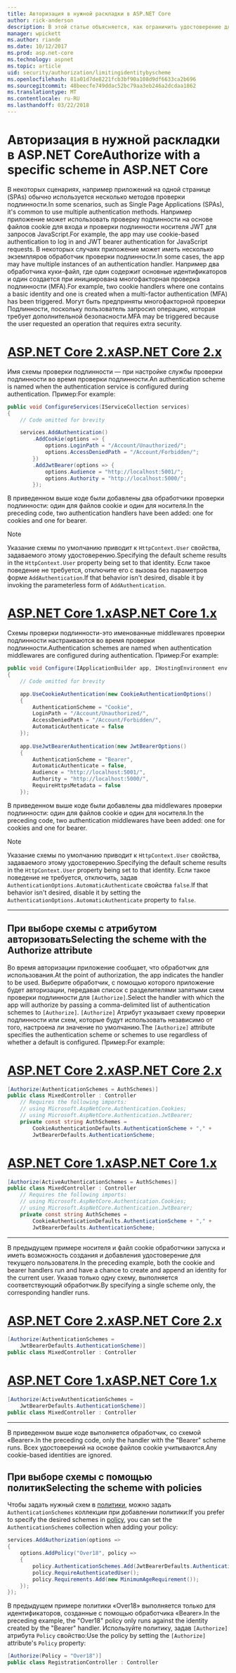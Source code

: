 ```yaml
---
title: Авторизация в нужной раскладки в ASP.NET Core
author: rick-anderson
description: В этой статье объясняется, как ограничить удостоверение для нужной раскладки при работе с несколькими методами проверки подлинности.
manager: wpickett
ms.author: riande
ms.date: 10/12/2017
ms.prod: asp.net-core
ms.technology: aspnet
ms.topic: article
uid: security/authorization/limitingidentitybyscheme
ms.openlocfilehash: 81a01d7de8221fcb3bf90a108d9df6633ca2b696
ms.sourcegitcommit: 48beecfe749ddac52bc79aa3eb246a2dcdaa1862
ms.translationtype: MT
ms.contentlocale: ru-RU
ms.lasthandoff: 03/22/2018
---
```

# <a name="authorize-with-a-specific-scheme-in-aspnet-core"></a><span data-ttu-id="406b9-103">Авторизация в нужной раскладки в ASP.NET Core</span><span class="sxs-lookup"><span data-stu-id="406b9-103">Authorize with a specific scheme in ASP.NET Core</span></span>

<span data-ttu-id="406b9-104">В некоторых сценариях, например приложений на одной странице (SPAs) обычно используется несколько методов проверки подлинности.</span><span class="sxs-lookup"><span data-stu-id="406b9-104">In some scenarios, such as Single Page Applications (SPAs), it's common to use multiple authentication methods.</span></span> <span data-ttu-id="406b9-105">Например приложение может использовать проверку подлинности на основе файлов cookie для входа и проверки подлинности носителя JWT для запросов JavaScript.</span><span class="sxs-lookup"><span data-stu-id="406b9-105">For example, the app may use cookie-based authentication to log in and JWT bearer authentication for JavaScript requests.</span></span> <span data-ttu-id="406b9-106">В некоторых случаях приложение может иметь несколько экземпляров обработчик проверки подлинности.</span><span class="sxs-lookup"><span data-stu-id="406b9-106">In some cases, the app may have multiple instances of an authentication handler.</span></span> <span data-ttu-id="406b9-107">Например два обработчика куки-файл, где один содержит основные идентификаторов и один создается при инициирована многофакторная проверка подлинности (MFA).</span><span class="sxs-lookup"><span data-stu-id="406b9-107">For example, two cookie handlers where one contains a basic identity and one is created when a multi-factor authentication (MFA) has been triggered.</span></span> <span data-ttu-id="406b9-108">Могут быть предприняты многофакторной проверки Подлинности, поскольку пользователь запросил операцию, которая требует дополнительной безопасности.</span><span class="sxs-lookup"><span data-stu-id="406b9-108">MFA may be triggered because the user requested an operation that requires extra security.</span></span>

# <a name="aspnet-core-2xtabaspnetcore2x"></a>[<span data-ttu-id="406b9-109">ASP.NET Core 2.x</span><span class="sxs-lookup"><span data-stu-id="406b9-109">ASP.NET Core 2.x</span></span>](#tab/aspnetcore2x)

<span data-ttu-id="406b9-110">Имя схемы проверки подлинности — при настройке службы проверки подлинности во время проверки подлинности.</span><span class="sxs-lookup"><span data-stu-id="406b9-110">An authentication scheme is named when the authentication service is configured during authentication.</span></span> <span data-ttu-id="406b9-111">Пример:</span><span class="sxs-lookup"><span data-stu-id="406b9-111">For example:</span></span>

```csharp
public void ConfigureServices(IServiceCollection services)
{
    // Code omitted for brevity

    services.AddAuthentication()
        .AddCookie(options => {
            options.LoginPath = "/Account/Unauthorized/";
            options.AccessDeniedPath = "/Account/Forbidden/";
        })
        .AddJwtBearer(options => {
            options.Audience = "http://localhost:5001/";
            options.Authority = "http://localhost:5000/";
        });
```

<span data-ttu-id="406b9-112">В приведенном выше коде были добавлены два обработчики проверки подлинности: один для файлов cookie и один для носителя.</span><span class="sxs-lookup"><span data-stu-id="406b9-112">In the preceding code, two authentication handlers have been added: one for cookies and one for bearer.</span></span>

>[!NOTE]
><span data-ttu-id="406b9-113">Указание схемы по умолчанию приводит к `HttpContext.User` свойства, задаваемого этому удостоверению.</span><span class="sxs-lookup"><span data-stu-id="406b9-113">Specifying the default scheme results in the `HttpContext.User` property being set to that identity.</span></span> <span data-ttu-id="406b9-114">Если такое поведение не требуется, отключите его с вызова без параметров форме `AddAuthentication`.</span><span class="sxs-lookup"><span data-stu-id="406b9-114">If that behavior isn't desired, disable it by invoking the parameterless form of `AddAuthentication`.</span></span>

# <a name="aspnet-core-1xtabaspnetcore1x"></a>[<span data-ttu-id="406b9-115">ASP.NET Core 1.x</span><span class="sxs-lookup"><span data-stu-id="406b9-115">ASP.NET Core 1.x</span></span>](#tab/aspnetcore1x)

<span data-ttu-id="406b9-116">Схемы проверки подлинности-это именованные middlewares проверки подлинности настраиваются во время проверки подлинности.</span><span class="sxs-lookup"><span data-stu-id="406b9-116">Authentication schemes are named when authentication middlewares are configured during authentication.</span></span> <span data-ttu-id="406b9-117">Пример:</span><span class="sxs-lookup"><span data-stu-id="406b9-117">For example:</span></span>

```csharp
public void Configure(IApplicationBuilder app, IHostingEnvironment env, ILoggerFactory loggerFactory)
{
    // Code omitted for brevity

    app.UseCookieAuthentication(new CookieAuthenticationOptions()
    {
        AuthenticationScheme = "Cookie",
        LoginPath = "/Account/Unauthorized/",
        AccessDeniedPath = "/Account/Forbidden/",
        AutomaticAuthenticate = false
    });
    
    app.UseJwtBearerAuthentication(new JwtBearerOptions()
    {
        AuthenticationScheme = "Bearer",
        AutomaticAuthenticate = false,
        Audience = "http://localhost:5001/",
        Authority = "http://localhost:5000/",
        RequireHttpsMetadata = false
    });
```

<span data-ttu-id="406b9-118">В приведенном выше коде были добавлены два middlewares проверки подлинности: один для файлов cookie и один для носителя.</span><span class="sxs-lookup"><span data-stu-id="406b9-118">In the preceding code, two authentication middlewares have been added: one for cookies and one for bearer.</span></span>

>[!NOTE]
><span data-ttu-id="406b9-119">Указание схемы по умолчанию приводит к `HttpContext.User` свойства, задаваемого этому удостоверению.</span><span class="sxs-lookup"><span data-stu-id="406b9-119">Specifying the default scheme results in the `HttpContext.User` property being set to that identity.</span></span> <span data-ttu-id="406b9-120">Если такое поведение не требуется, отключить, задав `AuthenticationOptions.AutomaticAuthenticate` свойства `false`.</span><span class="sxs-lookup"><span data-stu-id="406b9-120">If that behavior isn't desired, disable it by setting the `AuthenticationOptions.AutomaticAuthenticate` property to `false`.</span></span>

---

## <a name="selecting-the-scheme-with-the-authorize-attribute"></a><span data-ttu-id="406b9-121">При выборе схемы с атрибутом авторизовать</span><span class="sxs-lookup"><span data-stu-id="406b9-121">Selecting the scheme with the Authorize attribute</span></span>

<span data-ttu-id="406b9-122">Во время авторизации приложение сообщает, что обработчик для использования.</span><span class="sxs-lookup"><span data-stu-id="406b9-122">At the point of authorization, the app indicates the handler to be used.</span></span> <span data-ttu-id="406b9-123">Выберите обработчик, с помощью которого приложение будет авторизации, передавая список с разделителями запятыми схем проверки подлинности для `[Authorize]`.</span><span class="sxs-lookup"><span data-stu-id="406b9-123">Select the handler with which the app will authorize by passing a comma-delimited list of authentication schemes to `[Authorize]`.</span></span> <span data-ttu-id="406b9-124">`[Authorize]` Атрибут указывает схему проверки подлинности или схем, которые будут использовать независимо от того, настроена ли значение по умолчанию.</span><span class="sxs-lookup"><span data-stu-id="406b9-124">The `[Authorize]` attribute specifies the authentication scheme or schemes to use regardless of whether a default is configured.</span></span> <span data-ttu-id="406b9-125">Пример:</span><span class="sxs-lookup"><span data-stu-id="406b9-125">For example:</span></span>

# <a name="aspnet-core-2xtabaspnetcore2x"></a>[<span data-ttu-id="406b9-126">ASP.NET Core 2.x</span><span class="sxs-lookup"><span data-stu-id="406b9-126">ASP.NET Core 2.x</span></span>](#tab/aspnetcore2x)

```csharp
[Authorize(AuthenticationSchemes = AuthSchemes)]
public class MixedController : Controller
    // Requires the following imports:
    // using Microsoft.AspNetCore.Authentication.Cookies;
    // using Microsoft.AspNetCore.Authentication.JwtBearer;
    private const string AuthSchemes =
        CookieAuthenticationDefaults.AuthenticationScheme + "," +
        JwtBearerDefaults.AuthenticationScheme;
```

# <a name="aspnet-core-1xtabaspnetcore1x"></a>[<span data-ttu-id="406b9-127">ASP.NET Core 1.x</span><span class="sxs-lookup"><span data-stu-id="406b9-127">ASP.NET Core 1.x</span></span>](#tab/aspnetcore1x)

```csharp
[Authorize(ActiveAuthenticationSchemes = AuthSchemes)]
public class MixedController : Controller
    // Requires the following imports:
    // using Microsoft.AspNetCore.Authentication.Cookies;
    // using Microsoft.AspNetCore.Authentication.JwtBearer;
    private const string AuthSchemes =
        CookieAuthenticationDefaults.AuthenticationScheme + "," +
        JwtBearerDefaults.AuthenticationScheme;
```

---

<span data-ttu-id="406b9-128">В предыдущем примере носителя и файл cookie обработчики запуска и иметь возможность создания и добавления удостоверение для текущего пользователя.</span><span class="sxs-lookup"><span data-stu-id="406b9-128">In the preceding example, both the cookie and bearer handlers run and have a chance to create and append an identity for the current user.</span></span> <span data-ttu-id="406b9-129">Указав только одну схему, выполняется соответствующий обработчик.</span><span class="sxs-lookup"><span data-stu-id="406b9-129">By specifying a single scheme only, the corresponding handler runs.</span></span>

# <a name="aspnet-core-2xtabaspnetcore2x"></a>[<span data-ttu-id="406b9-130">ASP.NET Core 2.x</span><span class="sxs-lookup"><span data-stu-id="406b9-130">ASP.NET Core 2.x</span></span>](#tab/aspnetcore2x)

```csharp
[Authorize(AuthenticationSchemes = 
    JwtBearerDefaults.AuthenticationScheme)]
public class MixedController : Controller
```

# <a name="aspnet-core-1xtabaspnetcore1x"></a>[<span data-ttu-id="406b9-131">ASP.NET Core 1.x</span><span class="sxs-lookup"><span data-stu-id="406b9-131">ASP.NET Core 1.x</span></span>](#tab/aspnetcore1x)

```csharp
[Authorize(ActiveAuthenticationSchemes = 
    JwtBearerDefaults.AuthenticationScheme)]
public class MixedController : Controller
```

---

<span data-ttu-id="406b9-132">В приведенном выше коде выполняется обработчик, со схемой «Bearer».</span><span class="sxs-lookup"><span data-stu-id="406b9-132">In the preceding code, only the handler with the "Bearer" scheme runs.</span></span> <span data-ttu-id="406b9-133">Всех удостоверений на основе файлов cookie учитываются.</span><span class="sxs-lookup"><span data-stu-id="406b9-133">Any cookie-based identities are ignored.</span></span>

## <a name="selecting-the-scheme-with-policies"></a><span data-ttu-id="406b9-134">При выборе схемы с помощью политик</span><span class="sxs-lookup"><span data-stu-id="406b9-134">Selecting the scheme with policies</span></span>

<span data-ttu-id="406b9-135">Чтобы задать нужный схем в [политики](xref:security/authorization/policies), можно задать `AuthenticationSchemes` коллекции при добавлении политики:</span><span class="sxs-lookup"><span data-stu-id="406b9-135">If you prefer to specify the desired schemes in [policy](xref:security/authorization/policies), you can set the `AuthenticationSchemes` collection when adding your policy:</span></span>

```csharp
services.AddAuthorization(options =>
{
    options.AddPolicy("Over18", policy =>
    {
        policy.AuthenticationSchemes.Add(JwtBearerDefaults.AuthenticationScheme);
        policy.RequireAuthenticatedUser();
        policy.Requirements.Add(new MinimumAgeRequirement());
    });
});
```

<span data-ttu-id="406b9-136">В предыдущем примере политики «Over18» выполняется только для идентификаторов, созданные с помощью обработчика «Bearer».</span><span class="sxs-lookup"><span data-stu-id="406b9-136">In the preceding example, the "Over18" policy only runs against the identity created by the "Bearer" handler.</span></span> <span data-ttu-id="406b9-137">Используйте политику, задав `[Authorize]` атрибута `Policy` свойство:</span><span class="sxs-lookup"><span data-stu-id="406b9-137">Use the policy by setting the `[Authorize]` attribute's `Policy` property:</span></span>

```csharp
[Authorize(Policy = "Over18")]
public class RegistrationController : Controller
```
